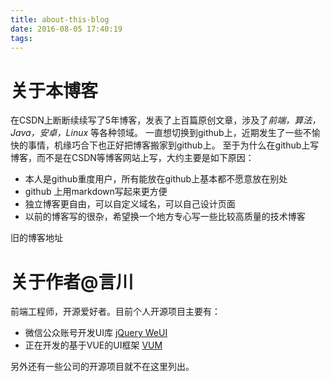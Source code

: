 ```yaml
---
title: about-this-blog
date: 2016-08-05 17:40:19
tags:
---
```


# 关于本博客

在CSDN上断断续续写了5年博客，发表了上百篇原创文章，涉及了*前端，算法，Java，安卓，Linux* 等各种领域。
一直想切换到github上，近期发生了一些不愉快的事情，机缘巧合下也正好把博客搬家到github上。
至于为什么在github上写博客，而不是在CSDN等博客网站上写，大约主要是如下原因：

- 本人是github重度用户，所有能放在github上基本都不愿意放在别处
- github 上用markdown写起来更方便
- 独立博客更自由，可以自定义域名，可以自己设计页面
- 以前的博客写的很杂，希望换一个地方专心写一些比较高质量的技术博客

旧的博客地址

# 关于作者@言川

前端工程师，开源爱好者。目前个人开源项目主要有：

- 微信公众账号开发UI库 [jQuery WeUI](https://github.com/lihongxun945/jquery-weui)
- 正在开发的基于VUE的UI框架 [VUM](https://github.com/lihongxun945/vum)

另外还有一些公司的开源项目就不在这里列出。
